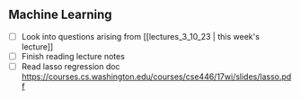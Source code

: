 ## Machine Learning
- [ ] Look into questions arising from [[lectures_3_10_23 | this week's lecture]]
- [ ] Finish reading lecture notes
- [ ] Read lasso regression doc https://courses.cs.washington.edu/courses/cse446/17wi/slides/lasso.pdf